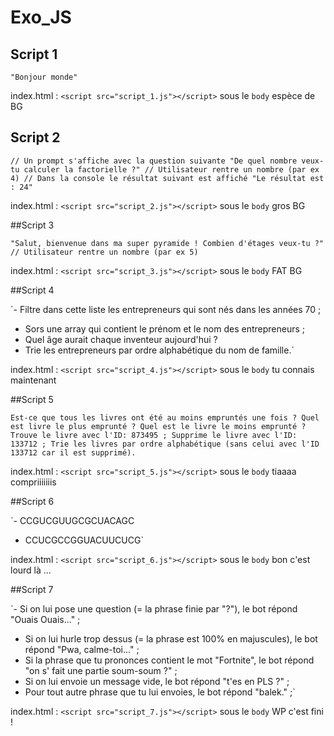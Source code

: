 # Exo_JS


## Script 1

`"Bonjour monde"`

index.html : `<script src="script_1.js"></script>` sous le `body` espèce de BG

## Script 2

`// Un prompt s'affiche avec la question suivante
"De quel nombre veux-tu calculer la factorielle ?"
// Utilisateur rentre un nombre (par ex 4)
// Dans la console le résultat suivant est affiché
"Le résultat est : 24"`

index.html : `<script src="script_2.js"></script>` sous le `body` gros BG

##Script 3

`"Salut, bienvenue dans ma super pyramide ! Combien d'étages veux-tu ?"
  // Utilisateur rentre un nombre (par ex 5)`

index.html : `<script src="script_3.js"></script>` sous le `body` FAT BG

##Script 4

`- Filtre dans cette liste les entrepreneurs qui sont nés dans les années 70 ;
- Sors une array qui contient le prénom et le nom des entrepreneurs ;
- Quel âge aurait chaque inventeur aujourd'hui ?
- Trie les entrepreneurs par ordre alphabétique du nom de famille.`

index.html : `<script src="script_4.js"></script>` sous le `body` tu connais maintenant 

##Script 5

`Est-ce que tous les livres ont été au moins empruntés une fois ?
Quel est livre le plus emprunté ?
Quel est le livre le moins emprunté ?
Trouve le livre avec l'ID: 873495 ;
Supprime le livre avec l'ID: 133712 ;
Trie les livres par ordre alphabétique (sans celui avec l'ID 133712 car il est supprimé).`

index.html : `<script src="script_5.js"></script>` sous le `body` tiaaaa compriiiiiiis

##Script 6

`- CCGUCGUUGCGCUACAGC
- CCUCGCCGGUACUUCUCG`

index.html : `<script src="script_6.js"></script>` sous le `body` bon c'est lourd là ...

##Script 7

`- Si on lui pose une question (= la phrase finie par "?"), le bot répond "Ouais Ouais..." ;
- Si on lui hurle trop dessus (= la phrase est 100% en majuscules), le bot répond "Pwa, calme-toi..." ;
- Si la phrase que tu prononces contient le mot "Fortnite", le bot répond "on s' fait une partie soum-soum ?" ;
- Si on lui envoie un message vide, le bot répond "t'es en PLS ?" ;
- Pour tout autre phrase que tu lui envoies, le bot répond "balek." ;`

index.html : `<script src="script_7.js"></script>` sous le `body` WP c'est fini !
